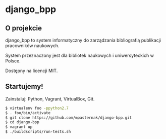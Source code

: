 # django_bpp

## O projekcie

django_bpp to system informatyczny do zarządzania bibliografią publikacji pracowników naukowych.

System przeznaczony jest dla bibliotek naukowych i uniwersyteckich w Polsce.

Dostępny na licencji MIT.

## Startujemy!

Zainstaluj: Python, Vagrant, VirtualBox, Git.

```bash
$ virtualenv foo -ppython2.7
$ . foo/bin/activate
$ git clone https://github.com/mpasternak/django-bpp.git
$ cd django-bpp
$ vagrant up
$ ./buildscripts/run-tests.sh
```

